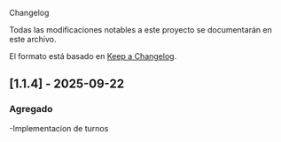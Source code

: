  Changelog

Todas las modificaciones notables a este proyecto se documentarán en este archivo.

El formato está basado en [Keep a Changelog](https://keepachangelog.com/es/1.0.0/).

## [1.1.4] - 2025-09-22

### Agregado 
-Implementacion de turnos 
